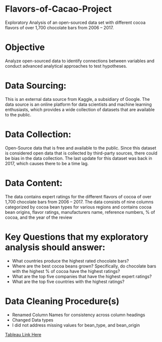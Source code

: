 # Flavors-of-Cacao-Project
Exploratory Analysis of an open-sourced data set with different cocoa flavors of over 1,700 chocolate bars from 2006 – 2017.

# Objective
Analyze open-sourced data to identify connections between variables and conduct advanced analytical approaches to test hypotheses.

# Data Sourcing:
This is an external data source from Kaggle, a subsidiary of Google. The data source is an online platform for data 
scientists and machine learning enthusiasts, which provides a wide collection of datasets that are available to the public.

# Data Collection:
Open-Source data that is free and available to the public. Since this dataset is considered open data that is collected 
by third-party sources, there could be bias in the data collection. The last update for this dataset was back in 2017, which causes there 
to be a time lag.

# Data Content:
The data contains expert ratings for the different flavors of cocoa of over 1,700 chocolate bars from 2006 – 2017. The data consists of 
nine columns categorized by cocoa bean types for various regions and contains cocoa bean origins, flavor ratings, manufacturers name, 
reference numbers, % of cocoa, and the year of the review

# Key Questions that my exploratory analysis should answer:
* What countries produce the highest rated chocolate bars?
* Where are the best cocoa beans grown? Specifically, do chocolate bars with the highest % of cocoa have the highest 
ratings?
* What are the top five companies that have the highest expert ratings?
* What are the top five countries with the highest ratings?

# Data Cleaning Procedure(s)
* Renamed Column Names for consistency across column headings
* Changed Data types
* I did not address missing values for bean_type, and bean_origin
  

[Tableau Link Here](https://public.tableau.com/views/FinalProject_FlavorsofCacao/FlavorsofCacaoAnalysis?:language=en-US&:display_count=n&:origin=viz_share_link)







